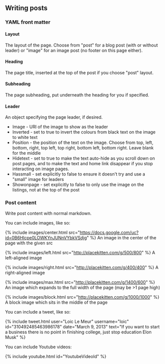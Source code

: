 ## Writing posts

### YAML front matter

#### Layout

The layout of the page. Choose from "post" for a blog post (with or without leader) or "image" for an image post (no footer on this page either).

#### Heading

The page title, inserted at the top of the post if you choose "post" layout.

#### Subheading

The page subheading, put underneath the heading for you if specified.

#### Leader

An object specifying the page leader, if desired.

* Image - URl of the image to show as the leader
* Inverted - set to true to invert the colours from black text on the image to white text
* Position - the position of the text on the image. Choose from top, left, bottom, right, top left, top right, bottom left, bottom right. Leave blank for the middle
* Hidetext - set to true to make the text auto-hide as you scroll down on post pages, and to make the text and home link disappear if you stop interacting on image pages.
* Hassmall - set explicitly to false to ensure it doesn't try and use a "small" image for leaders
* Showonpage - set explicitly to false to only use the image on the listings, not at the top of the post

### Post content

Write post content with normal markdown.

You can include images, like so:

{% include images/center.html src="https://docs.google.com/uc?id=0B6Hlcpe0LOWKYnJUNnVYbkVSdjg" %}
An image in the center of the page with the given src

{% include images/left.html src="http://placekitten.com/g/500/800" %}
A left-aligned image

{% include images/right.html src="http://placekitten.com/g/400/400" %}
A right-aligned image

{% include images/max.html src="http://placekitten.com/g/1400/600" %}
An image which expands to the full width of the page (may be >1 page high)

{% include images/block.html src="http://placekitten.com/g/1000/1000" %}
A block image which sits in the middle of the page

You can include a tweet, like so:

{% include tweet.html user="Loic Le Meur" username="loic" id="310492485463986178" date="March 9, 2013" text="If you want to start a business there is no point in finishing college, just stop education Elon Musk" %}

You can include Youtube videos:

{% include youtube.html id="YoutubeVideoId" %}
